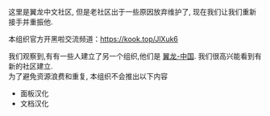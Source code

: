 
这里是翼龙中文社区, 但是老社区出于一些原因放弃维护了, 现在我们让我们重新接手并重振他.

本组织官方开黑啦交流频道：https://kook.top/JlXuk6

我们观察到,有有一些人建立了另一个组织,他们是 [翼龙-中国](https://github.com/pterodactyl-china). 我们很高兴能看到有新的社区建立.  
为了避免资源浪费和重复, 本组织不会推出以下内容

- 面板汉化
- 文档汉化
